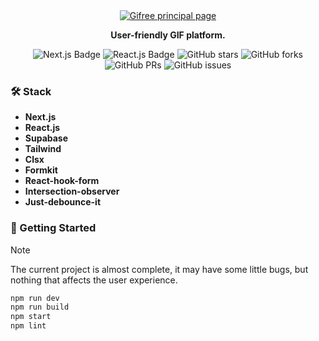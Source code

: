 <div align="center">
  <a href="https://gifree.vercel.app">
    <img
      src="https://res.cloudinary.com/dhpxqwsym/image/upload/w_1280,h_720,c_fill/v1678870284/documentations/gifree_kgsdwt"
      alt="Gifree principal page"
    />
  </a>
  <p>
    <b>
      User-friendly GIF platform.
    </b>
  </p>

<div align="center">
<p></p>
</div>

![Next.js Badge](https://img.shields.io/badge/Next.js 13-000?logo=nextdotjs =fff =flat)
![React.js Badge](https://img.shields.io/badge/React-06B6D4?logo=react&logoColor=fff&style=flat)
![GitHub stars](https://img.shields.io/github/stars/Dpg-Code/gifree)
![GitHub forks](https://img.shields.io/github/forks/Dpg-Code/gifree)
![GitHub PRs](https://img.shields.io/github/issues-pr/Dpg-Code/gifree)
![GitHub issues](https://img.shields.io/github/issues/Dpg-Code/gifree)

</div>

### 🛠️ Stack

- **Next.js**
- **React.js**
- **Supabase**
- **Tailwind**
- **Clsx**
- **Formkit**
- **React-hook-form**
- **Intersection-observer**
- **Just-debounce-it**

### 🚀 Getting Started

> [!NOTE]
> The current project is almost complete, it may have some little bugs, but nothing that affects the user experience.

```bash
npm run dev
npm run build
npm start
npm lint
```
